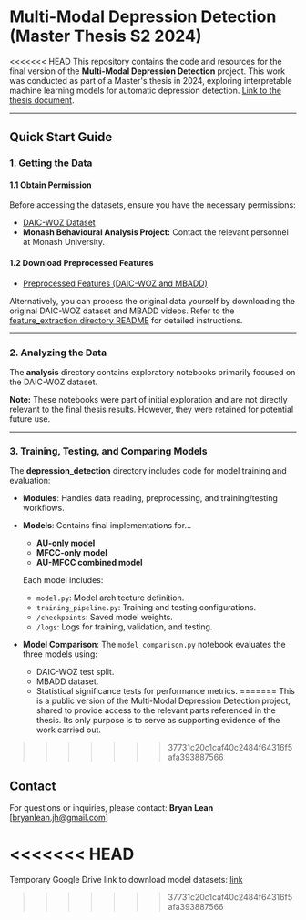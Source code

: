 # Multi-Modal Depression Detection (Master Thesis S2 2024)

<<<<<<< HEAD
This repository contains the code and resources for the final version of the **Multi-Modal Depression Detection** project. This work was conducted as part of a Master's thesis in 2024, exploring interpretable machine learning models for automatic depression detection.
[Link to the thesis document](https://drive.google.com/file/d/1ey-tDiRTFwYGDblzGMOqV-zRHtNvK28D/view?usp=sharing).

---

## Quick Start Guide

### 1. Getting the Data

#### 1.1 Obtain Permission

Before accessing the datasets, ensure you have the necessary permissions:

* [DAIC-WOZ Dataset](https://dcapswoz.ict.usc.edu/)
* **Monash Behavioural Analysis Project:** Contact the relevant personnel at Monash University.

#### 1.2 Download Preprocessed Features

* [Preprocessed Features (DAIC-WOZ and MBADD)](https://drive.google.com/drive/folders/1LlTXTPLFv457x65JmmFEP-kZ7I0I9hTE?usp=sharing)

Alternatively, you can process the original data yourself by downloading the original DAIC-WOZ dataset and MBADD videos. Refer to the [feature_extraction directory README](./feature_extraction/README.md) for detailed instructions.

---

### 2. Analyzing the Data

The **analysis** directory contains exploratory notebooks primarily focused on the DAIC-WOZ dataset.

**Note:** These notebooks were part of initial exploration and are not directly relevant to the final thesis results. However, they were retained for potential future use.

---

### 3. Training, Testing, and Comparing Models

The **depression\_detection** directory includes code for model training and evaluation:

* **Modules**: Handles data reading, preprocessing, and training/testing workflows.

* **Models**: Contains final implementations for...

  * **AU-only model**
  * **MFCC-only model**
  * **AU-MFCC combined model**
  
  Each model includes:
  * `model.py`: Model architecture definition.
  * `training_pipeline.py`: Training and testing configurations.
  * `/checkpoints`: Saved model weights.
  * `/logs`: Logs for training, validation, and testing.

* **Model Comparison**: The `model_comparison.py` notebook evaluates the three models using:

  * DAIC-WOZ test split.
  * MBADD dataset.
  * Statistical significance tests for performance metrics.
=======
This is a public version of the Multi-Modal Depression Detection project, shared to provide access to the relevant parts referenced in the thesis. Its only purpose is to serve as supporting evidence of the work carried out.
>>>>>>> 37731c20c1caf40c2484f64316f5afa393887566



## Contact

For questions or inquiries, please contact:
**Bryan Lean**
\[bryanlean.jh@gmail.com]


<<<<<<< HEAD
=======
Temporary Google Drive link to download model datasets: [link](https://drive.google.com/drive/folders/1SqAoHDPgw9KiMlIZ87HmtuR4mmcfdObq?usp=sharing)
>>>>>>> 37731c20c1caf40c2484f64316f5afa393887566
